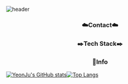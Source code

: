 ![header](https://capsule-render.vercel.app/api?type=venom&section=header&height=300&text=Hello&fontAlignX=50&fontAlignY=45&color=gradient&fontSize=100&fontColor=FFCC99&desc=It's%20PYeonju%20GitHub)

<h3 align="center">☁️Contact☁️</h3>

<h3 align="center">✒️Tech Stack✒️</h3>


<h3 align="center">📢Info</h3>

[![YeonJu's GitHub stats](https://github-readme-stats.vercel.app/api?username=PYeonju)](https://github.com/anuraghazra/github-readme-stats)[![Top Langs](https://github-readme-stats.vercel.app/api/top-langs/?username=PYeonju&layout=compact)](https://github.com/anuraghazra/github-readme-stats)
